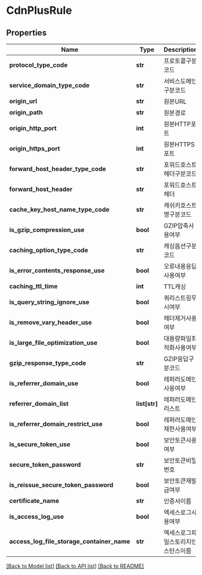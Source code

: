 # CdnPlusRule

## Properties
Name | Type | Description | Notes
------------ | ------------- | ------------- | -------------
**protocol_type_code** | **str** | 프로토콜구분코드 | [optional] 
**service_domain_type_code** | **str** | 서비스도메인구분코드 | [optional] 
**origin_url** | **str** | 원본URL | [optional] 
**origin_path** | **str** | 원본경로 | [optional] 
**origin_http_port** | **int** | 원본HTTP포트 | [optional] 
**origin_https_port** | **int** | 원본HTTPS포트 | [optional] 
**forward_host_header_type_code** | **str** | 포워드호스트헤더구분코드 | [optional] 
**forward_host_header** | **str** | 포워드호스트헤더 | [optional] 
**cache_key_host_name_type_code** | **str** | 캐쉬키호스트명구분코드 | [optional] 
**is_gzip_compression_use** | **bool** | GZIP압축사용여부 | [optional] 
**caching_option_type_code** | **str** | 캐싱옵션구분코드 | [optional] 
**is_error_contents_response_use** | **bool** | 오류내용응답사용여부 | [optional] 
**caching_ttl_time** | **int** | TTL캐싱 | [optional] 
**is_query_string_ignore_use** | **bool** | 쿼리스트링무시여부 | [optional] 
**is_remove_vary_header_use** | **bool** | 헤더제거사용여부 | [optional] 
**is_large_file_optimization_use** | **bool** | 대용량파일최적화사용여부 | [optional] 
**gzip_response_type_code** | **str** | GZIP응답구분코드 | [optional] 
**is_referrer_domain_use** | **bool** | 레퍼러도메인사용여부 | [optional] 
**referrer_domain_list** | **list[str]** | 레퍼러도메인리스트 | [optional] 
**is_referrer_domain_restrict_use** | **bool** | 레퍼러도메인제한사용여부 | [optional] 
**is_secure_token_use** | **bool** | 보안토큰사용여부 | [optional] 
**secure_token_password** | **str** | 보안토큰비밀번호 | [optional] 
**is_reissue_secure_token_password** | **bool** | 보안토큰재발급여부 | [optional] 
**certificate_name** | **str** | 인증서이름 | [optional] 
**is_access_log_use** | **bool** | 엑세스로그사용여부 | [optional] 
**access_log_file_storage_container_name** | **str** | 엑세스로그파일스토리지인스턴스이름 | [optional] 

[[Back to Model list]](../README.md#documentation-for-models) [[Back to API list]](../README.md#documentation-for-api-endpoints) [[Back to README]](../README.md)


